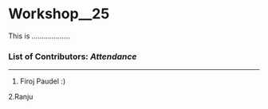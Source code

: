 # Workshop__25
This is ...................

### List of Contributors: _Attendance_
---
1. Firoj Paudel :)

2.Ranju
